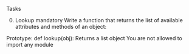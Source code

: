 Tasks

0. Lookup
mandatory
Write a function that returns the list of available attributes and methods of an object:

Prototype: def lookup(obj):
Returns a list object
You are not allowed to import any module
